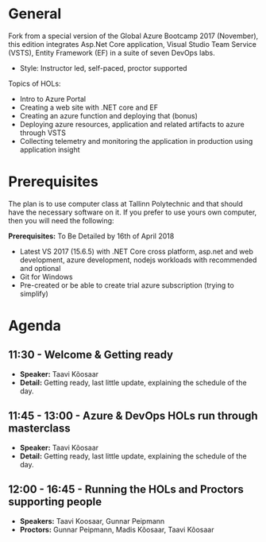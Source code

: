 General
=====
Fork from a special version of the Global Azure Bootcamp 2017 (November), this edition integrates Asp.Net Core application, Visual Studio Team Service (VSTS), Entity Framework (EF) in a suite of seven DevOps labs.

- Style: Instructor led, self-paced, proctor supported

Topics of HOLs:
* Intro to Azure Portal
* Creating a web site with .NET core and EF
* Creating an azure function and deploying that (bonus)
* Deploying azure resources, application and related artifacts to azure through VSTS 
* Collecting telemetry and monitoring the application in production using application insight


Prerequisites
======
The plan is to use computer class at Tallinn Polytechnic and that should have the necessary software on it. 
If you prefer to use yours own computer, then you will need the following:

**Prerequisites:** To Be Detailed by 16th of April 2018
- Latest VS 2017 (15.6.5) with .NET Core cross platform, asp.net and web development, azure development, nodejs workloads with recommended and optional
- Git for Windows
- Pre-created or be able to create trial azure subscription (trying to simplify)

Agenda
======

11:30 - Welcome & Getting ready
------------------

- **Speaker:** Taavi Kõosaar
- **Detail:** Getting ready, last little update, explaining the schedule of the day.

11:45 - 13:00 - Azure & DevOps HOLs run through masterclass
------------------

- **Speaker:** Taavi Kõosaar
- **Detail:** Getting ready, last little update, explaining the schedule of the day.

12:00 - 16:45 - Running the HOLs and Proctors supporting people
-----------------

- **Speakers:** Taavi Koosaar, Gunnar Peipmann
- **Proctors:** Gunnar Peipmann, Madis Kõosaar, Taavi Kõosaar 
